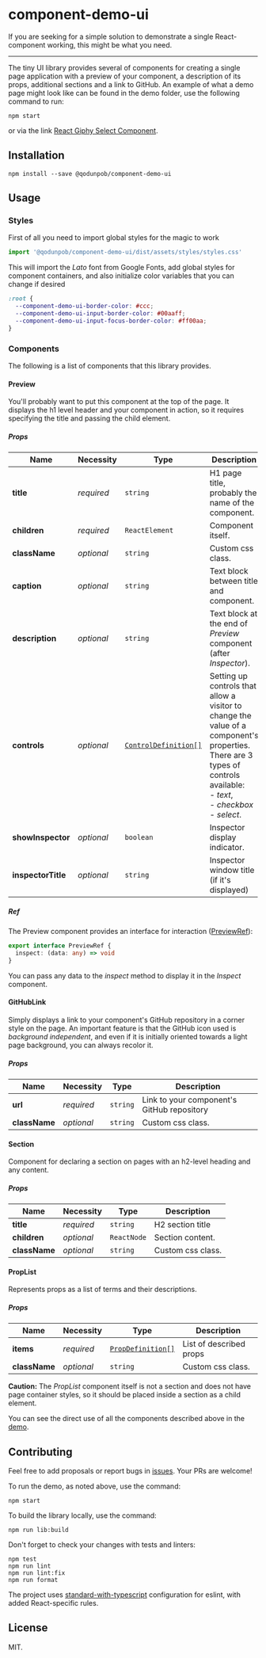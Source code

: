 # component-demo-ui

If you are seeking for a simple solution to demonstrate a single
React-component working, this might be what you need.

---

The tiny UI library provides several of components for creating
a single page application with a preview of your component,
a description of its props, additional sections and a link to GitHub.
An example of what a demo page might look like can be found in
the demo folder, use the following command to run:

```shell
npm start
```

or via the link
[React Giphy Select Component](https://qodunpob.github.io/examples/react-giphy-select/).

## Installation

```shell
npm install --save @qodunpob/component-demo-ui
```

## Usage

### Styles

First of all you need to import global styles for the magic to work

```js
import '@qodunpob/component-demo-ui/dist/assets/styles/styles.css'
```

This will import the _Lato_ font from Google Fonts, add global styles
for component containers, and also initialize color variables that
you can change if desired

```css
:root {
  --component-demo-ui-border-color: #ccc;
  --component-demo-ui-input-border-color: #00aaff;
  --component-demo-ui-input-focus-border-color: #ff00aa;
}
```

### Components

The following is a list of components that this library provides.

#### Preview

You'll probably want to put this component at the top of the page.
It displays the h1 level header and your component in action,
so it requires specifying the title and passing the child element.

##### Props

| Name               | Necessity  | Type                                                     | Description                                                                                                                                                                           |
| ------------------ | ---------- | -------------------------------------------------------- | ------------------------------------------------------------------------------------------------------------------------------------------------------------------------------------- |
| **title**          | _required_ | `string`                                                 | H1 page title, probably the name of the component.                                                                                                                                    |
| **children**       | _required_ | `ReactElement`                                           | Component itself.                                                                                                                                                                     |
| **className**      | _optional_ | `string`                                                 | Custom css class.                                                                                                                                                                     |
| **caption**        | _optional_ | `string`                                                 | Text block between title and component.                                                                                                                                               |
| **description**    | _optional_ | `string`                                                 | Text block at the end of _Preview_ component (after _Inspector_).                                                                                                                     |
| **controls**       | _optional_ | [`ControlDefinition[]`](src/models/ControlDefinition.ts) | Setting up controls that allow a visitor to change the value of a component's properties.<br/>There are 3 types of controls available:<br/>- _text_,<br/>- _checkbox_<br/>- _select_. |
| **showInspector**  | _optional_ | `boolean`                                                | Inspector display indicator.                                                                                                                                                          |
| **inspectorTitle** | _optional_ | `string`                                                 | Inspector window title (if it's displayed)                                                                                                                                            |

##### Ref

The Preview component provides an interface for interaction
([PreviewRef](src/components/preview/Preview.types.ts)):

```ts
export interface PreviewRef {
  inspect: (data: any) => void
}
```

You can pass any data to the _inspect_ method to display it in the
_Inspect_ component.

#### GitHubLink

Simply displays a link to your component's GitHub repository in a
corner style on the page. An important feature is that the GitHub
icon used is _background independent_, and even if it is initially
oriented towards a light page background, you can always recolor it.

##### Props

| Name          | Necessity  | Type     | Description                                |
| ------------- | ---------- | -------- | ------------------------------------------ |
| **url**       | _required_ | `string` | Link to your component's GitHub repository |
| **className** | _optional_ | `string` | Custom css class.                          |

#### Section

Component for declaring a section on pages with an h2-level heading
and any content.

##### Props

| Name          | Necessity  | Type        | Description       |
| ------------- | ---------- | ----------- | ----------------- |
| **title**     | _required_ | `string`    | H2 section title  |
| **children**  | _optional_ | `ReactNode` | Section content.  |
| **className** | _optional_ | `string`    | Custom css class. |

#### PropList

Represents props as a list of terms and their descriptions.

##### Props

| Name          | Necessity  | Type                                                            | Description             |
| ------------- | ---------- | --------------------------------------------------------------- | ----------------------- |
| **items**     | _required_ | [`PropDefinition[]`](src/components/propList/PropList.types.ts) | List of described props |
| **className** | _optional_ | `string`                                                        | Custom css class.       |

**Caution:** The _PropList_ component itself is not a section
and does not have page container styles, so it should be placed
inside a section as a child element.

You can see the direct use of all the components described above
in the [demo](demo/App.tsx).

## Contributing

Feel free to add proposals or report bugs in
[issues](https://github.com/qodunpob/component-demo-ui/issues).
Your PRs are welcome!

To run the demo, as noted above, use the command:

```shell
npm start
```

To build the library locally, use the command:

```shell
npm run lib:build
```

Don't forget to check your changes with tests and linters:

```shell
npm test
npm run lint
npm run lint:fix
npm run format
```

The project uses
[standard-with-typescript](https://github.com/mightyiam/eslint-config-standard-with-typescript)
configuration for eslint, with added React-specific rules.

## License

MIT.
